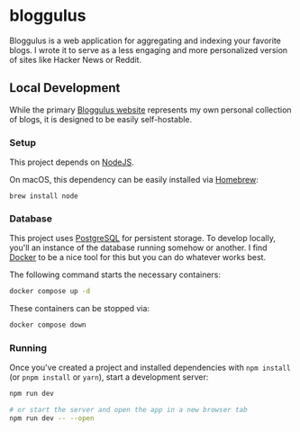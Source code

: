 # bloggulus

Bloggulus is a web application for aggregating and indexing your favorite blogs.
I wrote it to serve as a less engaging and more personalized version of sites like Hacker News or Reddit.

## Local Development

While the primary [Bloggulus website](https://bloggulus.com) represents my own personal collection of blogs, it is designed to be easily self-hostable.

### Setup

This project depends on [NodeJS](https://nodejs.org/en).

On macOS, this dependency can be easily installed via [Homebrew](https://brew.sh/):

```
brew install node
```

### Database

This project uses [PostgreSQL](https://www.postgresql.org/) for persistent storage.
To develop locally, you'll an instance of the database running somehow or another.
I find [Docker](https://www.docker.com/) to be a nice tool for this but you can do whatever works best.

The following command starts the necessary containers:

```bash
docker compose up -d
```

These containers can be stopped via:

```bash
docker compose down
```

### Running

Once you've created a project and installed dependencies with `npm install` (or `pnpm install` or `yarn`), start a development server:

```bash
npm run dev

# or start the server and open the app in a new browser tab
npm run dev -- --open
```
